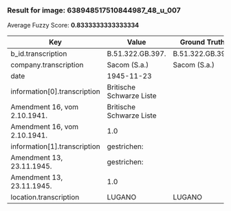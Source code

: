 ### Result for image: 638948517510844987_48_u_007
Average Fuzzy Score: **0.8333333333333334**
<small>

| Key | Value | Ground Truth | Score |
| --- | --- | --- | --- |
| b_id.transcription | B.51.322.GB.397. | B.51.322.GB.397. | 1.0 |
| company.transcription | Sacom (S.a.) | Sacom (S.a.) | 1.0 |
| date | 1945-11-23 |  | 0.0 |
| information[0].transcription | Britische Schwarze Liste
Amendment 16, vom 2.10.1941. | Britische Schwarze Liste
Amendment 16, vom 2.10.1941. | 1.0 |
| information[1].transcription | gestrichen:
Amendment 13, 23.11.1945. | gestrichen:
Amendment 13, 23.11.1945. | 1.0 |
| location.transcription | LUGANO | LUGANO | 1.0 |

</small>
